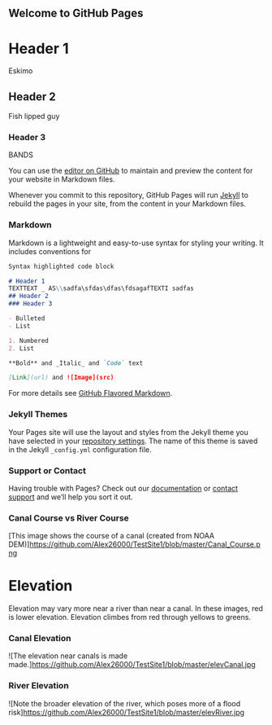 ## Welcome to GitHub Pages
# Header 1
Eskimo
## Header 2
Fish lipped guy
### Header 3
BANDS

You can use the [editor on GitHub](https://github.com/Alex26000/TestSite1/edit/master/README.md) to maintain and preview the content for your website in Markdown files.

Whenever you commit to this repository, GitHub Pages will run [Jekyll](https://jekyllrb.com/) to rebuild the pages in your site, from the content in your Markdown files.

### Markdown

Markdown is a lightweight and easy-to-use syntax for styling your writing. It includes conventions for

```markdown
Syntax highlighted code block

# Header 1
TEXTTEXT _ AS\\sadfa\sfdas\dfas\fdsagafTEXTI sadfas
## Header 2
### Header 3

- Bulleted
- List

1. Numbered
2. List

**Bold** and _Italic_ and `Code` text

[Link](url) and ![Image](src)
```

For more details see [GitHub Flavored Markdown](https://guides.github.com/features/mastering-markdown/).

### Jekyll Themes

Your Pages site will use the layout and styles from the Jekyll theme you have selected in your [repository settings](https://github.com/Alex26000/TestSite1/settings). The name of this theme is saved in the Jekyll `_config.yml` configuration file.

### Support or Contact

Having trouble with Pages? Check out our [documentation](https://help.github.com/categories/github-pages-basics/) or [contact support](https://github.com/contact) and we’ll help you sort it out.
### Canal Course vs River Course
[This image shows the course of a canal (created from NOAA DEM)]https://github.com/Alex26000/TestSite1/blob/master/Canal_Course.png

# Elevation
Elevation may vary more near a river than near a canal.
In these images, red is lower elevation.  Elevation climbes from red through yellows to greens.
### Canal Elevation
![The elevation near canals is made made.]https://github.com/Alex26000/TestSite1/blob/master/elevCanal.jpg
### River Elevation
![Note the broader elevation of the river, which poses more of a flood risk]https://github.com/Alex26000/TestSite1/blob/master/elevRiver.jpg
